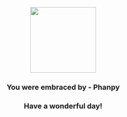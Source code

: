 <p align="center">
    <img src="https://raw.githubusercontent.com/PokeAPI/sprites/master/sprites/pokemon/231.png" width="150" height="150">
</p>
<h3 align="center">You were embraced by - <b>Phanpy</b></h3>
<h3 align="center">Have a wonderful day!</h3>
